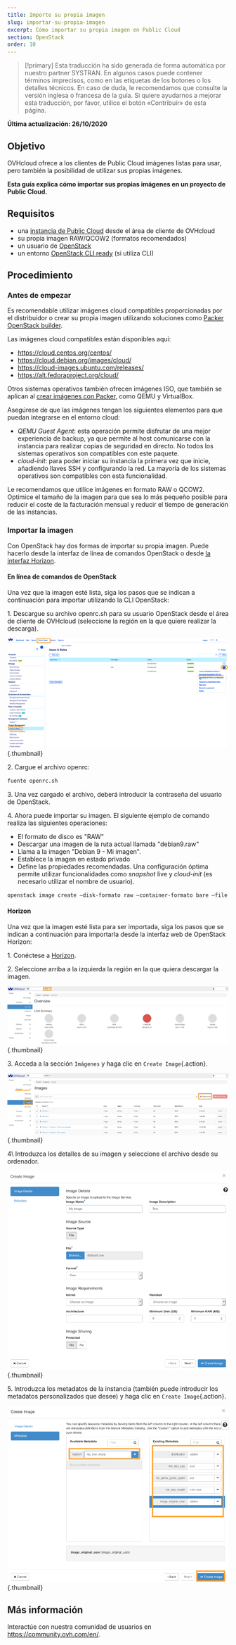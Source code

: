 ```yaml
---
title: Importe su propia imagen
slug: importar-su-propia-imagen
excerpt: Cómo importar su propia imagen en Public Cloud
section: OpenStack
order: 10
---
```


> [!primary]
> Esta traducción ha sido generada de forma automática por nuestro partner SYSTRAN. En algunos casos puede contener términos imprecisos, como en las etiquetas de los botones o los detalles técnicos. En caso de duda, le recomendamos que consulte la versión inglesa o francesa de la guía. Si quiere ayudarnos a mejorar esta traducción, por favor, utilice el botón «Contribuir» de esta página.
> 

**Última actualización: 26/10/2020**

## Objetivo

OVHcloud ofrece a los clientes de Public Cloud imágenes listas para usar, pero también la posibilidad de utilizar sus propias imágenes.

**Esta guía explica cómo importar sus propias imágenes en un proyecto de Public Cloud.**

## Requisitos

- una [instancia de Public Cloud](../crear_una_instancia_desde_el_area_de_cliente_de_ovh/) desde el área de cliente de OVHcloud
- su propia imagen RAW/QCOW2 (formatos recomendados) 
- un usuario de [OpenStack](../crear-y-eliminar-un-usuario-de-openstack/) 
- un entorno [OpenStack CLI ready](../preparar_el_entorno_para_utilizar_la_api_de_openstack/) (si utiliza CLI)

## Procedimiento

### Antes de empezar

Es recomendable utilizar imágenes cloud compatibles proporcionadas por el distribuidor o crear su propia imagen utilizando soluciones como [Packer OpenStack builder](https://docs.ovh.com/gb/en/public-cloud/packer-openstack-builder/).

Las imágenes cloud compatibles están disponibles aquí:

- https://cloud.centos.org/centos/
- https://cloud.debian.org/images/cloud/
- https://cloud-images.ubuntu.com/releases/
- https://alt.fedoraproject.org/cloud/

Otros sistemas operativos también ofrecen imágenes ISO, que también se aplican al [crear imágenes con Packer](https://www.packer.io/docs/builders), como QEMU y VirtualBox.

Asegúrese de que las imágenes tengan los siguientes elementos para que puedan integrarse en el entorno cloud:

- *QEMU Guest Agent*\: esta operación permite disfrutar de una mejor experiencia de backup, ya que permite al host comunicarse con la instancia para realizar copias de seguridad en directo. No todos los sistemas operativos son compatibles con este paquete.
- *cloud-init*\: para poder iniciar su instancia la primera vez que inicie, añadiendo llaves SSH y configurando la red. La mayoría de los sistemas operativos son compatibles con esta funcionalidad.

Le recomendamos que utilice imágenes en formato RAW o QCOW2. Optimice el tamaño de la imagen para que sea lo más pequeño posible para reducir el coste de la facturación mensual y reducir el tiempo de generación de las instancias.

### Importar la imagen

Con OpenStack hay dos formas de importar su propia imagen. Puede hacerlo desde la interfaz de línea de comandos OpenStack o desde [la interfaz Horizon](https://horizon.cloud.ovh.net/auth/login/).

#### En línea de comandos de OpenStack

Una vez que la imagen esté lista, siga los pasos que se indican a continuación para importar utilizando la CLI OpenStack:

1\. Descargue su archivo openrc.sh para su usuario OpenStack desde el área de cliente de OVHcloud (seleccione la región en la que quiere realizar la descarga).

![openrc](images/openrc_file.png){.thumbnail}

2\. Cargue el archivo openrc:

```sh
fuente openrc.sh
```

3\. Una vez cargado el archivo, deberá introducir la contraseña del usuario de OpenStack.

4\. Ahora puede importar su imagen. El siguiente ejemplo de comando realiza las siguientes operaciones:

- El formato de disco es "RAW"
- Descargar una imagen de la ruta actual llamada "debian9.raw"
- Llama a la imagen "Debian 9 - Mi imagen".
- Establece la imagen en estado privado
- Define las propiedades recomendadas. Una configuración óptima permite utilizar funcionalidades como *snapshot* live y *cloud-init* (es necesario utilizar el nombre de usuario).

```sh
openstack image create —disk-formato raw —container-formato bare —file debian9.raw "Debian 9 - Mi imagen" —private —property distribution=debian —property hw_disk_bus=scsi —property hw_scsi_model=virtio-scsi —property hw_qemu_guest_agente=yes —property image_original_user=debian
```

#### Horizon

Una vez que la imagen esté lista para ser importada, siga los pasos que se indican a continuación para importarla desde la interfaz web de OpenStack Horizon:

1\. Conéctese a [Horizon](https://horizon.cloud.ovh.net/auth/login/).

2\. Seleccione arriba a la izquierda la región en la que quiera descargar la imagen.

![horizon_1](images/horizon_1.png){.thumbnail}

3\. Acceda a la sección `Imágenes` y haga clic en `Create Image`{.action}.

![horizon_2](images/horizon_2.png){.thumbnail}

4\ Introduzca los detalles de su imagen y seleccione el archivo desde su ordenador.

![horizon_3](images/horizon_3.png){.thumbnail}

5\. Introduzca los metadatos de la instancia (también puede introducir los metadatos personalizados que desee) y haga clic en `Create Image`{.action}.

![horizon_4](images/horizon_4.png){.thumbnail}

## Más información

Interactúe con nuestra comunidad de usuarios en <https://community.ovh.com/en/>.
